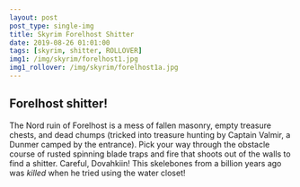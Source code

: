 ```yaml
---
layout: post
post_type: single-img
title: Skyrim Forelhost Shitter
date: 2019-08-26 01:01:00
tags: [skyrim, shitter, ROLLOVER]
img1: /img/skyrim/forelhost1.jpg
img1_rollover: /img/skyrim/forelhost1a.jpg
---
```

## Forelhost shitter!

The Nord ruin of Forelhost is a mess of fallen masonry, empty treasure chests, and dead chumps (tricked into treasure hunting by Captain Valmir, a Dunmer camped by the entrance). Pick your way through the obstacle course of rusted spinning blade traps and fire that shoots out of the walls to find a shitter. Careful, Dovahkiin! This skelebones from a billion years ago was *killed* when he tried using the water closet!
